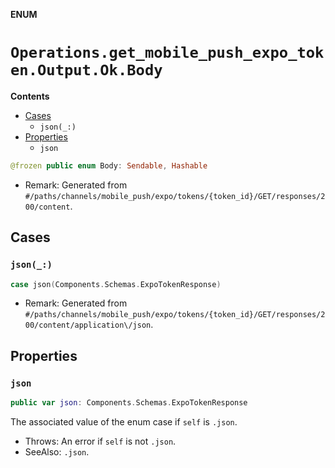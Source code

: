 **ENUM**

# `Operations.get_mobile_push_expo_token.Output.Ok.Body`

**Contents**

- [Cases](#cases)
  - `json(_:)`
- [Properties](#properties)
  - `json`

```swift
@frozen public enum Body: Sendable, Hashable
```

- Remark: Generated from `#/paths/channels/mobile_push/expo/tokens/{token_id}/GET/responses/200/content`.

## Cases
### `json(_:)`

```swift
case json(Components.Schemas.ExpoTokenResponse)
```

- Remark: Generated from `#/paths/channels/mobile_push/expo/tokens/{token_id}/GET/responses/200/content/application\/json`.

## Properties
### `json`

```swift
public var json: Components.Schemas.ExpoTokenResponse
```

The associated value of the enum case if `self` is `.json`.

- Throws: An error if `self` is not `.json`.
- SeeAlso: `.json`.
